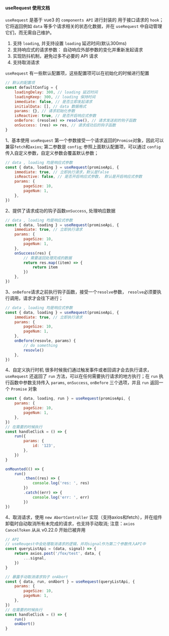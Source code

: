 #### useRequest 使用文档

`useRequest` 是基于 vue3 的 `components API` 进行封装的 用于接口请求的 `hook`； 它将返回例如 `data` 等多个请求相关的状态化数据，并在 `useRequest` 中自动管理它们，而无需自己维护。

1. 支持 `loading`, 并支持设置 `loading` 延迟时间(默认300ms)
2. 支持响应式的请求参数： 自动响应外部参数的变化并重新发起请求
3. 实现防抖机制，避免过多不必要的 API 请求
4. 支持取消请求

`useRequest` 有一些默认配置项，这些配置项可以在初始化的时候进行配置

```javascript {.line-numbers}
// 默认的配置项
const defaultConfig = {
	loadingDelay: 300, // loading 延迟时间
	loadingKeep: 300, // loading 保持时间
	immediate: false, // 是否立即发起请求
	initialData: [], // data 数据格式
	params: {}, // 请求初始化参数
	isReactive: true, // 是否开启响应式参数
	onBefore: (resolve) => resolve(), // 请求发送前的钩子函数
	onSuccess: (res) => res, // 请求成功后的钩子函数
}
```

1、基本使用
`useRequest` 第一个参数接受一个请求返回的`Promise`对象，因此可以兼容`fetch`和`axios`; 第二参数是 `config`; 参照上面默认配置项，可以通过 `config` 传入自定义参数，自定义参数会覆盖默认参数；

```js {.line-numbers}
// data , loading 均是响应式参数
const { data, loading } = useRequest(promiseApi, {
	immediate: true, // 立即执行请求，默认是false
	isReactive: false, // 是否开启响应式参数， 默认是开启响应式参数
	params: {
		pageSize: 10,
		pageNum: 1,
	},
})
```

2、提供了请求成功的钩子函数`onSuccess`, 处理响应数据

```js {.line-numbers}
// data , loading 均是响应式参数
const { data, loading } = useRequest(promiseApi, {
	immediate: true, // 立即执行请求
	params: {
		pageSize: 10,
		pageNum: 1,
	},
	onSuccess(res) {
		// 需要返回处理完成的数据
		return res.map((item) => {
			return item
		})
	},
})
```

3、`onBefore`请求之前执行钩子函数，接受一个`resolve`参数， `resolve`必须要执行调用，请求才会往下进行；

```js {.line-numbers}
// data , loading 均是响应式参数
const { data, loading } = useRequest(promiseApi, {
	immediate: true, // 立即执行请求
	params: {
		pageSize: 10,
		pageNum: 1,
	},
	onBefore(resovle, params) {
		// do something
		resovle()
	},
})
```

4、自定义执行时机
很多时候我们通过触发事件或者回调才会去执行请求，`useRequest` 还返回了 `run` 方法，可以在任何需要执行请求的地方执行；在 `run` 执行函数中参数支持传入 `params`, `onSuccess`, `onBefore` 三个选项，并且 `run` 返回一个 `Promise` 对象

```js {.line-numbers}
const { data, loading, run } = useRequest(promiseApi, {
	params: {
		pageSize: 10,
		pageNum: 1,
	},
})
// 在需要的时候执行
const handleClick = () => {
	run({
		params: {
			id: '123',
		},
	})
}

onMounted(() => {
	run()
		.then((res) => {
			console.log('res: ', res)
		})
		.catch((err) => {
			console.log('err: ', err)
		})
})
```

4、取消请求，使用 `new AbortController` 实现（支持axios和fetch），并在组件卸载时自动取消所有未完成的请求，也支持手动取消; 注意：`axios CancelToken` 从从 v0.22.0 开始已被弃用

```js {.line-numbers}
// API
// useReuqest中会处理取消请求的逻辑，并将signal作为第二个参数传入API中
const queryListApi = (data, signal) => {
	return axios.post('/fox/test', data, {
		...signal,
	})
}

// 暴露手动取消请求钩子 onAbort
const { data, run, onAbort } = useRequest(queryListApi, {
	params: {
		pageSize: 10,
		pageNum: 1,
	},
})
// 在需要的时候执行
const handleClick = () => {
	run()
	onAbort()
}
```
